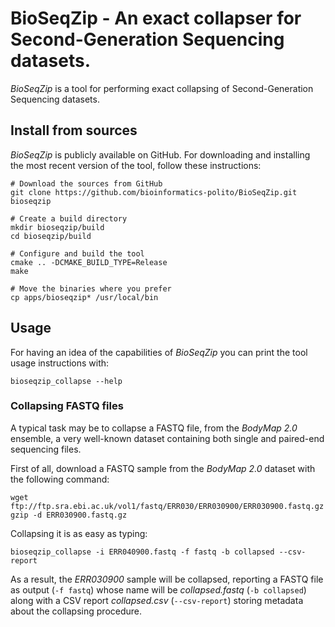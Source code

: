 BioSeqZip - An exact collapser for Second-Generation Sequencing datasets.
=========================================================================

*BioSeqZip* is a tool for performing exact collapsing of Second-Generation 
Sequencing datasets.

## Install from sources
*BioSeqZip* is publicly available on GitHub. For downloading and installing
the most recent version of the tool, follow these instructions:
```
# Download the sources from GitHub
git clone https://github.com/bioinformatics-polito/BioSeqZip.git bioseqzip

# Create a build directory
mkdir bioseqzip/build
cd bioseqzip/build

# Configure and build the tool
cmake .. -DCMAKE_BUILD_TYPE=Release
make

# Move the binaries where you prefer
cp apps/bioseqzip* /usr/local/bin
```

## Usage
For having an idea of the capabilities of *BioSeqZip* you can print the
tool usage instructions with:
```
bioseqzip_collapse --help
```

### Collapsing FASTQ files
A typical task may be to collapse a FASTQ file, from the *BodyMap 2.0* ensemble, a 
very well-known dataset containing both single and paired-end sequencing files.

First of all, download a FASTQ sample from the *BodyMap 2.0* dataset with the 
following command:
```
wget ftp://ftp.sra.ebi.ac.uk/vol1/fastq/ERR030/ERR030900/ERR030900.fastq.gz
gzip -d ERR030900.fastq.gz
```

Collapsing it is as easy as typing:
```
bioseqzip_collapse -i ERR040900.fastq -f fastq -b collapsed --csv-report
```

As a result, the *ERR030900* sample will be collapsed, reporting a FASTQ file
as output (`-f fastq`) whose name will be *collapsed.fastq* (`-b collapsed`) 
along with a CSV report *collapsed.csv* (`--csv-report`) storing metadata about
the collapsing procedure.
